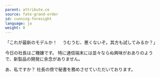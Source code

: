 ```yaml
---
parent: attribute.ce
source: fate-grand-order
id: cunning-foresight
language: ja
weight: 0
---
```


「これが最新のモデルか！
　うむうむ、悪くないぞ。其方も試してみるか？」

今日の社長はご機嫌です。
特に通信端末には並々ならぬ興味がおありのようで、新製品の開発に余念がありません。

あ、私ですか？
社長の傍で秘書を務めさせていただいております。
